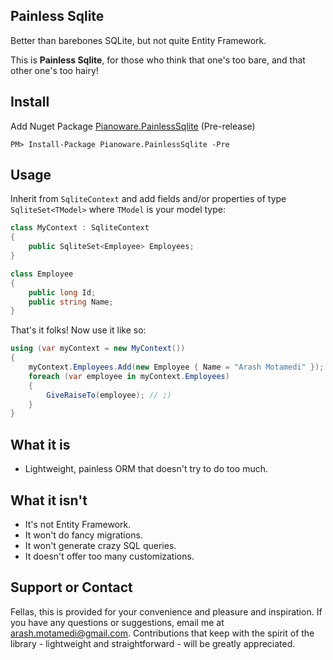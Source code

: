 ## Painless Sqlite

Better than barebones SQLite, but not quite Entity Framework.

This is **Painless Sqlite**, for those who think that one's too bare, and that other one's too hairy! 

## Install

Add Nuget Package [Pianoware.PainlessSqlite](https://www.nuget.org/packages/Pianoware.PainlessSqlite/) (Pre-release)

`PM> Install-Package Pianoware.PainlessSqlite -Pre`

## Usage
Inherit from `SqliteContext` and add fields and/or properties of type `SqliteSet<TModel>` where `TModel` is your model type:

```C#
class MyContext : SqliteContext 
{
    public SqliteSet<Employee> Employees;
}

class Employee 
{
    public long Id;
    public string Name;
}
```

That's it folks! Now use it like so:

```C#
using (var myContext = new MyContext()) 
{
    myContext.Employees.Add(new Employee { Name = "Arash Motamedi" });
    foreach (var employee in myContext.Employees)
    {
        GiveRaiseTo(employee); // ;) 
    }
}
```

## What it is
* Lightweight, painless ORM that doesn't try to do too much. 

## What it isn't
* It's not Entity Framework. 
* It won't do fancy migrations. 
* It won't generate crazy SQL queries. 
* It doesn't offer too many customizations. 

## Support or Contact

Fellas, this is provided for your convenience and pleasure and inspiration. If you have any questions or suggestions, email me at arash.motamedi@gmail.com. Contributions that keep with the spirit of the library - lightweight and straightforward - will be greatly appreciated. 
